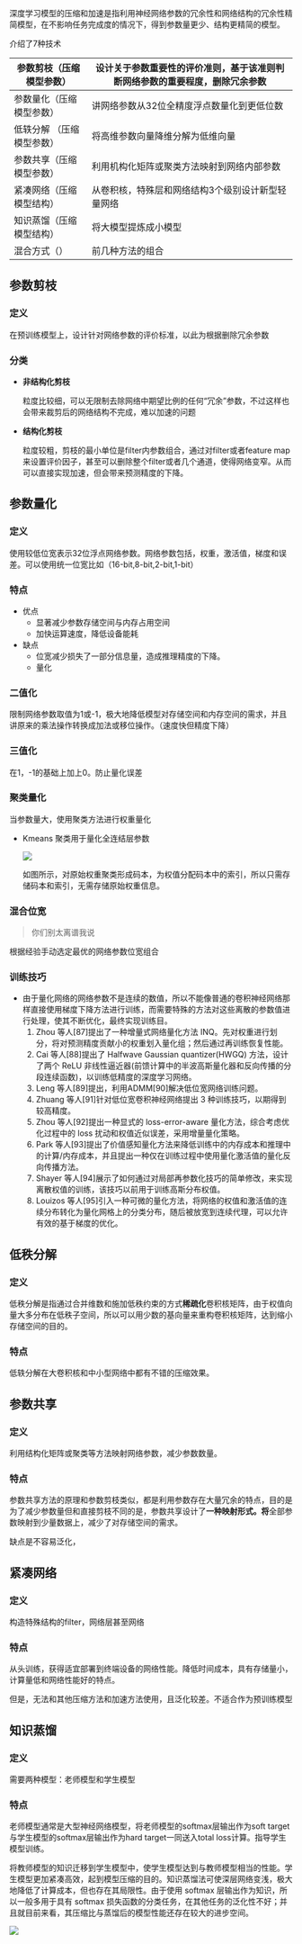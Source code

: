 深度学习模型的压缩和加速是指利用神经网络参数的冗余性和网络结构的冗余性精简模型，在不影响任务完成度的情况下，得到参数量更少、结构更精简的模型。

介绍了7种技术

| 参数剪枝（压缩模型参数） | 设计关于参数重要性的评价准则，基于该准则判断网络参数的重要程度，删除冗余参数 |
| --- | --- |
| 参数量化（压缩模型参数） | 讲网络参数从32位全精度浮点数量化到更低位数 |
| 低轶分解 （压缩模型参数） | 将高维参数向量降维分解为低维向量 |
| 参数共享（压缩模型参数） | 利用机构化矩阵或聚类方法映射到网络内部参数 |
| 紧凑网络（压缩模型结构） | 从卷积核，特殊层和网络结构3个级别设计新型轻量网络 |
| 知识蒸馏（压缩模型结构） | 将大模型提炼成小模型 |
| 混合方式（） | 前几种方法的组合 |

## 参数剪枝

### **定义**

在预训练模型上，设计针对网络参数的评价标准，以此为根据删除冗余参数

### **分类**

- **非结构化剪枝**
    
    粒度比较细，可以无限制去除网络中期望比例的任何“冗余”参数，不过这样也会带来裁剪后的网络结构不完成，难以加速的问题
    
- **结构化剪枝**
    
    粒度较粗，剪枝的最小单位是filter内参数组合，通过对filter或者feature map来设置评价因子，甚至可以删除整个filter或者几个通道，使得网络变窄。从而可以直接实现加速，但会带来预测精度的下降。
    

## 参数量化

### 定义

使用较低位宽表示32位浮点网络参数。网络参数包括，权重，激活值，梯度和误差。可以使用统一位宽比如（16-bit,8-bit,2-bit,1-bit）

### 特点

- 优点
    - 显著减少参数存储空间与内存占用空间
    - 加快运算速度，降低设备能耗
- 缺点
    - 位宽减少损失了一部分信息量，造成推理精度的下降。
    - 量化

### 二值化

限制网络参数取值为1或-1，极大地降低模型对存储空间和内存空间的需求，并且讲原来的乘法操作转换成加法或移位操作。（速度快但精度下降）

### 三值化

在1，-1的基础上加上0。防止量化误差

### 聚类量化

当参数量大，使用聚类方法进行权重量化

- Kmeans 聚类用于量化全连结层参数
    
    <img src = "https://img-blog.csdnimg.cn/87711ad852f3420f9bb6e4fd5be931af.png">
    
    如图所示，对原始权重聚类形成码本，为权值分配码本中的索引，所以只需存储码本和索引，无需存储原始权重信息。
    

### 混合位宽

> 你们别太离谱我说
> 

根据经验手动选定最优的网络参数位宽组合

### 训练技巧

- 由于量化网络的网络参数不是连续的数值，所以不能像普通的卷积神经网络那样直接使用梯度下降方法进行训练，而需要特殊的方法对这些离散的参数值进行处理，使其不断优化，最终实现训练目。
    1. Zhou 等人[87]提出了一种增量式网络量化方法 INQ。先对权重进行划分，将对预测精度贡献小的权重划入量化组；然后通过再训练恢复性能。
    2. Cai 等人[88]提出了 Halfwave Gaussian quantizer(HWGQ) 方法，设计了两个 ReLU 非线性逼近器(前馈计算中的半波高斯量化器和反向传播的分段连续函数)，以训练低精度的深度学习网络。
    3. Leng 等人[89]提出，利用ADMM[90]解决低位宽网络训练问题。
    4. Zhuang 等人[91]针对低位宽卷积神经网络提出 3 种训练技巧，以期得到较高精度。
    5. Zhou 等人[92]提出一种显式的 loss-error-aware 量化方法，综合考虑优化过程中的 loss 扰动和权值近似误差，采用增量量化策略。
    6. Park 等人[93]提出了价值感知量化方法来降低训练中的内存成本和推理中的计算/内存成本，并且提出一种仅在训练过程中使用量化激活值的量化反向传播方法。
    7. Shayer 等人[94]展示了如何通过对局部再参数化技巧的简单修改，来实现离散权值的训练，该技巧以前用于训练高斯分布权值。
    8. Louizos 等人[95]引入一种可微的量化方法，将网络的权值和激活值的连续分布转化为量化网格上的分类分布，随后被放宽到连续代理，可以允许有效的基于梯度的优化。
    

## 低****秩分解****

### 定义

低秩分解是指通过合并维数和施加低秩约束的方式**稀疏化**卷积核矩阵，由于权值向量大多分布在低秩子空间，所以可以用少数的基向量来重构卷积核矩阵，达到缩小存储空间的目的。

### 特点

低轶分解在大卷积核和中小型网络中都有不错的压缩效果。

## 参数共享

### 定义

利用结构化矩阵或聚类等方法映射网络参数，减少参数数量。

### 特点

参数共享方法的原理和参数剪枝类似，都是利用参数存在大量冗余的特点，目的是为了减少参数量但和直接剪枝不同的是，参数共享设计了**一种映射形式。将**全部参数映射到少量数据上，减少了对存储空间的需求。

缺点是不容易泛化，

## 紧凑网络

### 定义

构造特殊结构的filter，网络层甚至网络

### 特点

从头训练，获得适宜部署到终端设备的网络性能。降低时间成本，具有存储量小，计算量低和网络性能好的特点。

但是，无法和其他压缩方法和加速方法使用，且泛化较差。不适合作为预训练模型

## 知识蒸馏

### 定义

需要两种模型：老师模型和学生模型

### 特点

老师模型通常是大型神经网络模型，将老师模型的softmax层输出作为soft target与学生模型的softmax层输出作为hard target一同送入total loss计算。指导学生模型训练。

将教师模型的知识迁移到学生模型中，使学生模型达到与教师模型相当的性能。学生模型更加紧凑高效，起到模型压缩的目的。知识蒸馏法可使深层网络变浅，极大地降低了计算成本，但也存在其局限性。由于使用 softmax 层输出作为知识，所以一般多用于具有 softmax 损失函数的分类任务，在其他任务的泛化性不好；并且就目前来看，其压缩比与蒸馏后的模型性能还存在较大的进步空间。

<img src = "https://s3-us-west-2.amazonaws.com/secure.notion-static.com/c48fbc5f-cc91-4475-b469-85c4c246d7b6/Untitled.png">